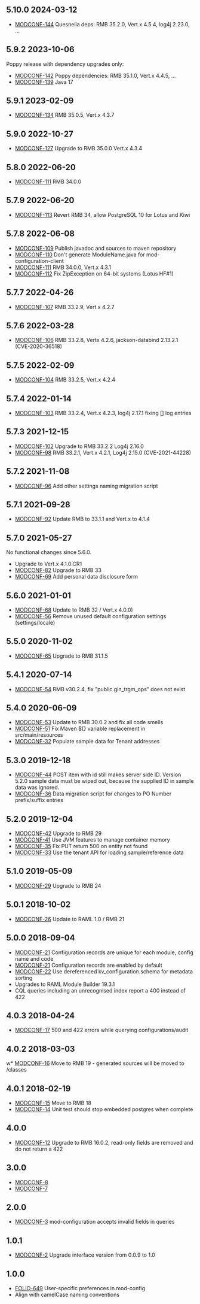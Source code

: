 ## 5.10.0 2024-03-12

 * [MODCONF-144](https://folio-org.atlassian.net/browse/MODCONF-144) Quesnelia deps: RMB 35.2.0, Vert.x 4.5.4, log4j 2.23.0, …

## 5.9.2 2023-10-06

Poppy release with dependency upgrades only:

 * [MODCONF-142](https://issues.folio.org/browse/MODCONF-142) Poppy dependencies: RMB 35.1.0, Vert.x 4.4.5, ...
 * [MODCONF-139](https://issues.folio.org/browse/MODCONF-139) Java 17

## 5.9.1 2023-02-09

 * [MODCONF-134](https://issues.folio.org/browse/MODCONF-134) RMB 35.0.5, Vert.x 4.3.7

## 5.9.0 2022-10-27

 * [MODCONF-127](https://issues.folio.org/browse/MODCONF-127) Upgrade to RMB 35.0.0 Vert.x 4.3.4

## 5.8.0 2022-06-20

 * [MODCONF-111](https://issues.folio.org/browse/MODCONF-111) RMB 34.0.0

## 5.7.9 2022-06-20

 * [MODCONF-113](https://issues.folio.org/browse/MODCONF-113) Revert RMB 34, allow PostgreSQL 10 for Lotus and Kiwi

## 5.7.8 2022-06-08

 * [MODCONF-109](https://issues.folio.org/browse/MODCONF-109) Publish javadoc and sources to maven repository
 * [MODCONF-110](https://issues.folio.org/browse/MODCONF-110) Don't generate ModuleName.java for mod-configuration-client
 * [MODCONF-111](https://issues.folio.org/browse/MODCONF-111) RMB 34.0.0, Vert.x 4.3.1
 * [MODCONF-112](https://issues.folio.org/browse/MODCONF-112) Fix ZipException on 64-bit systems (Lotus HF#1)

## 5.7.7 2022-04-26

 * [MODCONF-107](https://issues.folio.org/browse/MODCONF-107) RMB 33.2.9, Vert.x 4.2.7

## 5.7.6 2022-03-28

 * [MODCONF-106](https://issues.folio.org/browse/MODCONF-106) RMB 33.2.8, Vertx 4.2.6, jackson-databind 2.13.2.1 (CVE-2020-36518)

## 5.7.5 2022-02-09

 * [MODCONF-104](https://issues.folio.org/browse/MODCONF-104) RMB 33.2.5, Vert.x 4.2.4

## 5.7.4 2022-01-14

 * [MODCONF-103](https://issues.folio.org/browse/MODCONF-103) RMB 33.2.4, Vert.x 4.2.3, log4j 2.17.1 fixing [] log entries

## 5.7.3 2021-12-15

 * [MODCONF-102](https://issues.folio.org/browse/MODCONF-102) Upgrade to RMB 33.2.2 Log4j 2.16.0
 * [MODCONF-98](https://issues.folio.org/browse/MODCONF-98) RMB 33.2.1, Vert.x 4.2.1, Log4j 2.15.0 (CVE-2021-44228)

## 5.7.2 2021-11-08

 * [MODCONF-96](https://issues.folio.org/browse/MODCONF-96) Add other settings naming migration script

## 5.7.1 2021-09-28

 * [MODCONF-92](https://issues.folio.org/browse/MODCONF-92) Update RMB to 33.1.1 and Vert.x to 4.1.4

## 5.7.0 2021-05-27

No functional changes since 5.6.0.

 * Upgrade to Vert.x 4.1.0.CR1
 * [MODCONF-82](https://issues.folio.org/browse/MODCONF-82) Upgrade to RMB 33
 * [MODCONF-69](https://issues.folio.org/browse/MODCONF-69) Add personal data disclosure form

## 5.6.0 2021-01-01

 * [MODCONF-68](https://issues.folio.org/browse/MODCONF-68) Update to RMB 32 / Vert.x 4.0.0)
 * [MODCONF-56](https://issues.folio.org/browse/MODCONF-56) Remove unused default configuration settings (settings/locale)

## 5.5.0 2020-11-02

 * [MODCONF-65](https://issues.folio.org/browse/MODCONF-65) Upgrade to RMB 31.1.5

## 5.4.1 2020-07-14

 * [MODCONF-54](https://issues.folio.org/browse/MODCONF-54) RMB v30.2.4, fix "public.gin_trgm_ops" does not exist

## 5.4.0 2020-06-09

 * [MODCONF-53](https://issues.folio.org/browse/MODCONF-53) Update to RMB 30.0.2 and fix all code smells
 * [MODCONF-51](https://issues.folio.org/browse/MODCONF-51) Fix Maven ${} variable replacement in src/main/resources
 * [MODCONF-32](https://issues.folio.org/browse/MODCONF-32) Populate sample data for Tenant addresses

## 5.3.0 2019-12-18

 * [MODCONF-44](https://issues.folio.org/browse/MODCONF-44) POST item with id still makes server side ID. Version 5.2.0
   sample data must be wiped out, because the supplied ID in sample data
   was ignored.
 * [MODCONF-36](https://issues.folio.org/browse/MODCONF-36) Data migration script for changes to PO Number
   prefix/suffix entries

## 5.2.0 2019-12-04

 * [MODCONF-42](https://issues.folio.org/browse/MODCONF-42) Upgrade to RMB 29
 * [MODCONF-41](https://issues.folio.org/browse/MODCONF-41) Use JVM features to manage container memory
 * [MODCONF-35](https://issues.folio.org/browse/MODCONF-35) Fix PUT return 500 on entity not found
 * [MODCONF-33](https://issues.folio.org/browse/MODCONF-33) Use the tenant API for loading sample/reference data

## 5.1.0 2019-05-09

 * [MODCONF-29](https://issues.folio.org/browse/MODCONF-29) Upgrade to RMB 24

## 5.0.1 2018-10-02

 * [MODCONF-26](https://issues.folio.org/browse/MODCONF-26) Update to RAML 1.0 / RMB 21

## 5.0.0 2018-09-04

 * [MODCONF-21](https://issues.folio.org/browse/MODCONF-21) Configuration records are unique for each module, config name and code
 * [MODCONF-21](https://issues.folio.org/browse/MODCONF-21) Configuration records are enabled by default
 * [MODCONF-22](https://issues.folio.org/browse/MODCONF-22) Use dereferenced kv_configuration.schema for metadata sorting
 * Upgrades to RAML Module Builder 19.3.1
 * CQL queries including an unrecognised index report a 400 instead of 422

## 4.0.3 2018-04-24

 * [MODCONF-17](https://issues.folio.org/browse/MODCONF-17) 500 and 422 errors while querying configurations/audit

## 4.0.2 2018-03-03

w* [MODCONF-16](https://issues.folio.org/browse/MODCONF-16) Move to RMB 19 - generated sources will be moved to /classes

## 4.0.1 2018-02-19

 * [MODCONF-15](https://issues.folio.org/browse/MODCONF-15) Move to RMB 18
 * [MODCONF-14](https://issues.folio.org/browse/MODCONF-14) Unit test should stop embedded postgres when complete

## 4.0.0

 * [MODCONF-12](https://issues.folio.org/browse/MODCONF-12) Upgrade to RMB 16.0.2, read-only fields are removed
   and do not return a 422

## 3.0.0

 * [MODCONF-8](https://issues.folio.org/browse/MODCONF-8)
 * [MODCONF-7](https://issues.folio.org/browse/MODCONF-7)

## 2.0.0

 * [MODCONF-3](https://issues.folio.org/browse/MODCONF-3) mod-configuration accepts invalid fields in queries

## 1.0.1

 * [MODCONF-2](https://issues.folio.org/browse/MODCONF-2) Upgrade interface version from 0.0.9 to 1.0

## 1.0.0

 * [FOLIO-649](https://issues.folio.org/browse/FOLIO-649) User-specific preferences in mod-config
 * Align with camelCase naming conventions

